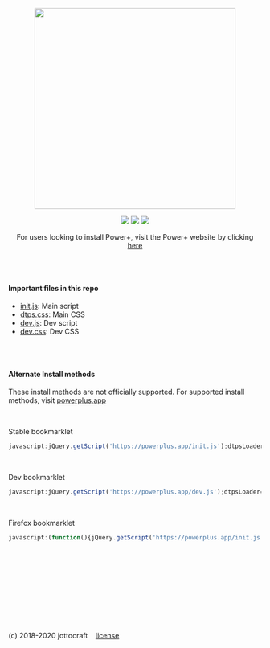 <p align="center">
  <img width="400" src="https://i.imgur.com/ob93PJf.png" />
</p>

<p align="center">
  <img src="https://img.shields.io/github/release/jottocraft/dtps.svg" />
  <img src="https://img.shields.io/website/https/powerplus.app.svg?label=server%20status" />
  <img src="https://img.shields.io/chrome-web-store/stars/pakgdifknldaiglefmpkkgfjndemfapo.svg" />
</p>

<p align="center">
For users looking to install Power+, visit the Power+ website by clicking <a href="https://powerplus.app/?install=true">here</a>
</p>

<br /><br />

#### Important files in this repo
- [init.js](https://github.com/jottocraft/dtps/blob/master/init.js): Main script
- [dtps.css](https://github.com/jottocraft/dtps/blob/master/dtps.css): Main CSS
- [dev.js](https://github.com/jottocraft/dtps/blob/master/dev.js): Dev script
- [dev.css](https://github.com/jottocraft/dtps/blob/master/dev.css): Dev CSS

<br /><br />

#### Alternate Install methods
These install methods are not officially supported. For supported install methods, visit [powerplus.app](https://powerplus.app)

<br />

Stable bookmarklet

```javascript
javascript:jQuery.getScript('https://powerplus.app/init.js');dtpsLoader=2;
```

<br />

Dev bookmarklet

```javascript
javascript:jQuery.getScript('https://powerplus.app/dev.js');dtpsLoader=2;
```

<br />

Firefox bookmarklet

```javascript
javascript:(function(){jQuery.getScript('https://powerplus.app/init.js');dtpsLoader=2;})();
```

<br /><br />

<br /><br /><br /><br /><br /><br />

(c) 2018-2020 jottocraft &nbsp;&nbsp; [license](https://github.com/jottocraft/dtps/blob/master/LICENSE)
